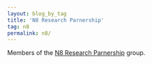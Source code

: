 ```yaml
---
layout: blog_by_tag
title: 'N8 Research Parnership'
tag: n8
permalink: n8/
---
```


Members of the [N8 Research Parnership](http://www.n8research.org.uk/) group.
